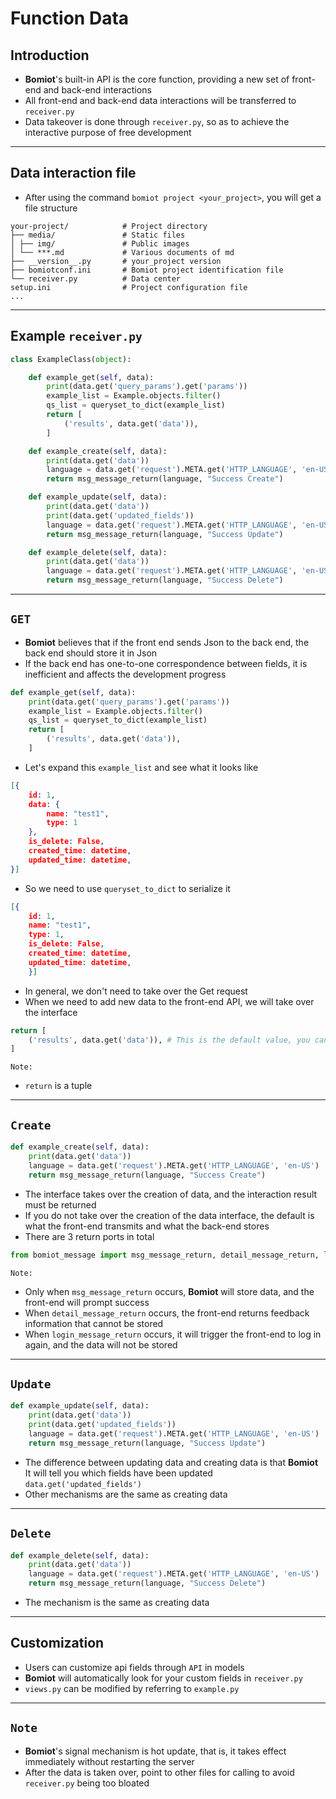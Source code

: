 # Function Data

## Introduction

- **Bomiot**'s built-in API is the core function, providing a new set of front-end and back-end interactions
- All front-end and back-end data interactions will be transferred to `receiver.py`
- Data takeover is done through `receiver.py`, so as to achieve the interactive purpose of free development

---

## Data interaction file

- After using the command `bomiot project <your_project>`, you will get a file structure

```shell
your-project/            # Project directory
├── media/               # Static files
│ ├── img/               # Public images
│ └── ***.md             # Various documents of md
├── __version__.py       # your_project version
├── bomiotconf.ini       # Bomiot project identification file
└── receiver.py          # Data center
setup.ini                # Project configuration file
...

```

---

## Example `receiver.py`

```python
class ExampleClass(object): 

    def example_get(self, data): 
        print(data.get('query_params').get('params')) 
        example_list = Example.objects.filter() 
        qs_list = queryset_to_dict(example_list) 
        return [ 
            ('results', data.get('data')), 
        ] 

    def example_create(self, data): 
        print(data.get('data')) 
        language = data.get('request').META.get('HTTP_LANGUAGE', 'en-US') 
        return msg_message_return(language, "Success Create") 

    def example_update(self, data): 
        print(data.get('data')) 
        print(data.get('updated_fields')) 
        language = data.get('request').META.get('HTTP_LANGUAGE', 'en-US')
        return msg_message_return(language, "Success Update")

    def example_delete(self, data):
        print(data.get('data'))
        language = data.get('request').META.get('HTTP_LANGUAGE', 'en-US')
        return msg_message_return(language, "Success Delete")
```

---

## `GET`

- **Bomiot** believes that if the front end sends Json to the back end, the back end should store it in Json
- If the back end has one-to-one correspondence between fields, it is inefficient and affects the development progress

```python
def example_get(self, data):
    print(data.get('query_params').get('params'))
    example_list = Example.objects.filter()
    qs_list = queryset_to_dict(example_list)
    return [
        ('results', data.get('data')),
    ]
```

- Let's expand this `example_list` and see what it looks like

```json
[{
    id: 1,
    data: {
        name: "test1",
        type: 1
    },
    is_delete: False,
    created_time: datetime,
    updated_time: datetime,
}]
```

- So we need to use `queryset_to_dict` to serialize it

```json
[{
    id: 1,
    name: "test1",
    type: 1,
    is_delete: False,
    created_time: datetime,
    updated_time: datetime,
    }]
```

- In general, we don't need to take over the Get request
- When we need to add new data to the front-end API, we will take over the interface

```python
return [
    ('results', data.get('data')), # This is the default value, you can directly return the newly added data
]
```

`Note:`

- `return` is a tuple

---

## `Create`

```python
def example_create(self, data):
    print(data.get('data'))
    language = data.get('request').META.get('HTTP_LANGUAGE', 'en-US')
    return msg_message_return(language, "Success Create")
```

- The interface takes over the creation of data, and the interaction result must be returned
- If you do not take over the creation of the data interface, the default is what the front-end transmits and what the back-end stores
- There are 3 return ports in total

```python
from bomiot_message import msg_message_return, detail_message_return, login_message_return
```

`Note:`

- Only when `msg_message_return` occurs, **Bomiot** will store data, and the front-end will prompt success
- When `detail_message_return` occurs, the front-end returns feedback information that cannot be stored
- When `login_message_return` occurs, it will trigger the front-end to log in again, and the data will not be stored

---

## `Update`

```python
def example_update(self, data):
    print(data.get('data'))
    print(data.get('updated_fields'))
    language = data.get('request').META.get('HTTP_LANGUAGE', 'en-US')
    return msg_message_return(language, "Success Update")
```

- The difference between updating data and creating data is that **Bomiot** It will tell you which fields have been updated `data.get('updated_fields')`
- Other mechanisms are the same as creating data

---

## `Delete`

```python
def example_delete(self, data):
    print(data.get('data'))
    language = data.get('request').META.get('HTTP_LANGUAGE', 'en-US')
    return msg_message_return(language, "Success Delete")
```

- The mechanism is the same as creating data

---

## Customization

- Users can customize api fields through `API` in models
- **Bomiot** will automatically look for your custom fields in `receiver.py`
- `views.py` can be modified by referring to `example.py`

---

## `Note`

- **Bomiot**'s signal mechanism is hot update, that is, it takes effect immediately without restarting the server
- After the data is taken over, point to other files for calling to avoid `receiver.py` being too bloated